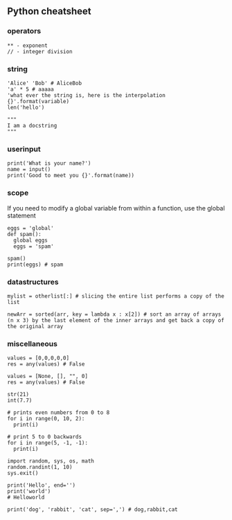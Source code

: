 ## Python cheatsheet


### operators
```
** - exponent
// - integer division
```

### string
```
'Alice' 'Bob' # AliceBob
'a' * 5 # aaaaa
'what ever the string is, here is the interpolation {}'.format(variable)
len('hello')

"""
I am a docstring
"""
```

### userinput
```
print('What is your name?')
name = input()
print('Good to meet you {}'.format(name))
```

### scope
If you need to modify a global variable from within a function, use the global statement

```
eggs = 'global'
def spam():
  global eggs
  eggs = 'spam'

spam()
print(eggs) # spam
```


### datastructures

```
mylist = otherlist[:] # slicing the entire list performs a copy of the list

newArr = sorted(arr, key = lambda x : x[2]) # sort an array of arrays (n x 3) by the last element of the inner arrays and get back a copy of the original array
```


### miscellaneous
```
values = [0,0,0,0,0]
res = any(values) # False

values = [None, [], "", 0]
res = any(values) # False

str(21)
int(7.7)

# prints even numbers from 0 to 8
for i in range(0, 10, 2):
  print(i)

# print 5 to 0 backwards
for i in range(5, -1, -1):
  print(i)

import random, sys, os, math
random.randint(1, 10)
sys.exit()

print('Hello', end='')
print('world')
# Helloworld

print('dog', 'rabbit', 'cat', sep=',') # dog,rabbit,cat
```


